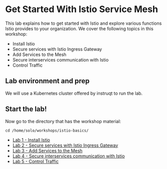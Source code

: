 # Get Started With Istio Service Mesh

This lab explains how to get started with Istio and explore various functions Istio provides to your organization.  We cover the following topics in this workshop:

* Install Istio
* Secure services with Istio Ingress Gateway
* Add Services to the Mesh
* Secure interservices communication with Istio
* Control Traffic

## Lab environment and prep

We will use a Kubernetes cluster offered by instruqt to run the lab.

## Start the lab!

Now go to the directory that has the workshop material:

```
cd /home/solo/workshops/istio-basics/
```

* [Lab 1 - Install Istio](./01-install-istio.md)
* [Lab 2 - Secure services with Istio Ingress Gateway](./02-secure-service-ingress.md)
* [Lab 3 - Add Services to the Mesh](./03-add-services-to-mesh.md)
* [Lab 4 - Secure interservices communication with Istio](./04-secure-services-with-istio.md)
* [Lab 5 - Control Traffic](./05-control-traffic.md)

